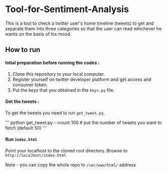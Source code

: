 # Tool-for-Sentiment-Analysis

This is a tool to check a twitter user's home timeline (tweets) to get and separate them into three categories so that the user can read whichever he wants on the basis of his mood.

## How to run

#### Intial preparation before running the codes :

1. Clone this repository to your local computer.
2. Register yourself on twitter developer platform and get access and consumer token.
3. Put the keys that you obtained in the `keys.py` file.

#### Get the tweets :

To get the tweets you need to run `get_tweet.py`.

'''
python get_tweet.py --count 100       # put the number of tweets you want to fetch (default 50)
'''

#### Run `index.html`

Point your localhost to the cloned root directory. Browse to `http://localhost/index.html`

Note - you can copy the whole repo to `/var/www/html/` address
